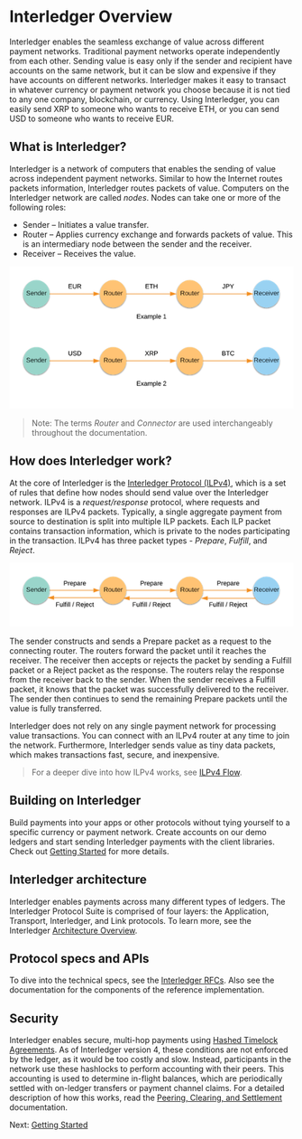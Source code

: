# Interledger Overview

Interledger enables the seamless exchange of value across different payment networks. Traditional payment networks 
operate independently from each other. Sending value is easy only if the sender and recipient have accounts on the same 
network, but it can be slow and expensive if they have accounts on different networks. Interledger makes it easy to 
transact in whatever currency or payment network you choose because it is not tied to any one company, blockchain, or 
currency. Using Interledger, you can easily send XRP to someone who wants to receive ETH, or you can send USD to someone 
who wants to receive EUR.


## What is Interledger?
Interledger is a network of computers that enables the sending of value across independent payment networks. 
Similar to how the Internet routes packets information, Interledger routes packets of value. Computers on the Interledger 
network are called *nodes*. Nodes can take one or more of the following roles: 
* Sender – Initiates a value transfer.
* Router – Applies currency exchange and forwards packets of value. This is an intermediary node between the sender 
and the receiver. 
* Receiver – Receives the value.

![ILP-nodes](../images/ilp-nodes-2.png)

>Note: The terms *Router* and *Connector* are used interchangeably throughout the documentation.

## How does Interledger work?
At the core of Interledger is the [Interledger Protocol (ILPv4)](https://interledger.org/rfcs/0027-interledger-protocol-4/), 
which is a set of rules that define how nodes should send value over the Interledger network. ILPv4 is a *request/response* 
protocol, where requests and responses are ILPv4 packets. Typically, a single aggregate 
payment from source to destination is split into multiple ILP packets. Each ILP packet contains transaction 
information, which is private to the nodes participating in the transaction. ILPv4 has three packet types -  *Prepare*, *Fulfill*, and *Reject*. 

![ILP-packets](../images/ilp-packets.png)

The sender constructs and sends a Prepare packet as a request to the connecting router. The routers forward the packet 
until it reaches the receiver. The receiver then accepts or rejects the packet by sending a Fulfill packet or a 
Reject packet as the response. The routers relay the response from the receiver back to the sender. When the sender 
receives a Fulfill packet, it knows that the packet was successfully delivered to the receiver. The sender then 
continues to send the remaining Prepare packets until the value is fully transferred. 

Interledger does not rely on any single payment network for processing value transactions. You can connect with 
an ILPv4 router at any time to join the network. Furthermore, Interledger sends value as tiny data packets, 
which makes transactions fast, secure, and inexpensive.

> For a deeper dive into how ILPv4 works, see [ILPv4 Flow](https://interledger.org/rfcs/0027-interledger-protocol-4/#prerequisites).

## Building on Interledger
Build payments into your apps or other protocols without tying yourself to a specific currency or payment network. 
Create accounts on our demo ledgers and start sending Interledger payments with the client libraries. 
Check out [Getting Started](https://interledger.org/docs/tutorials/getting-started.html) for more details.

## Interledger architecture
Interledger enables payments across many different types of ledgers. The Interledger Protocol Suite is comprised of 
four layers: the Application, Transport, Interledger, and Link protocols. To learn more, see the Interledger 
[Architecture Overview](https://interledger.org/rfcs/0001-interledger-architecture/).

## Protocol specs and APIs
To dive into the technical specs, see the [Interledger RFCs](https://github.com/interledger/rfcs). Also see the documentation for the components of the 
reference implementation.

## Security
Interledger enables secure, multi-hop payments using [Hashed Timelock Agreements](https://interledger.org/rfcs/0022-hashed-timelock-agreements/). 
As of Interledger version 4, these conditions are not enforced by the ledger, as it would be too costly and slow. 
Instead, participants in the network use these hashlocks to perform accounting with their peers. This accounting is 
used to determine in-flight balances, which are periodically settled with on-ledger transfers or payment channel claims. 
For a detailed description of how this works, read the 
[Peering, Clearing, and Settlement](https://interledger.org/rfcs/0032-peering-clearing-settlement/) documentation.

Next: [Getting Started](https://interledger.org/docs/tutorials/getting-started.html)
